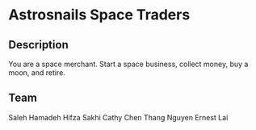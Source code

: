 Astrosnails Space Traders
=========================
Description
-----------
You are a space merchant. Start a space business, collect money, buy a moon, and retire.

Team
----
Saleh Hamadeh
Hifza Sakhi
Cathy Chen
Thang Nguyen
Ernest Lai

